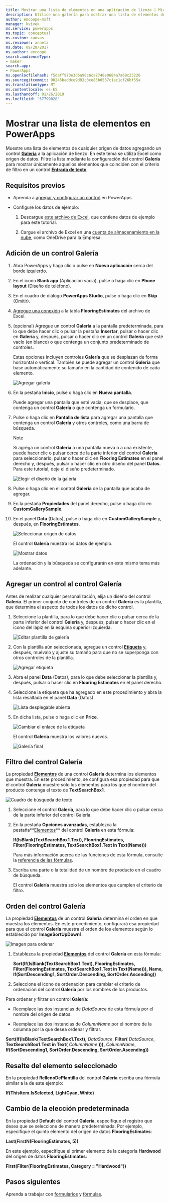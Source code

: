 ```yaml
---
title: Mostrar una lista de elementos en una aplicación de lienzo | Microsoft Docs
description: Utilice una galería para mostrar una lista de elementos de la aplicación de lienzo y filtre la lista especificando un criterio.
author: emcoope-msft
manager: kvivek
ms.service: powerapps
ms.topic: conceptual
ms.custom: canvas
ms.reviewer: anneta
ms.date: 09/28/2017
ms.author: emcoope
search.audienceType:
- maker
search.app:
- PowerApps
ms.openlocfilehash: f5daff973e3d6a90c6ca7748e0684a7a68c23226
ms.sourcegitcommit: 90245baddce9d92c3ce85b0537c1ac1cf26bf55a
ms.translationtype: MT
ms.contentlocale: es-ES
ms.lasthandoff: 01/26/2019
ms.locfileid: "57799028"
---
```

# <a name="show-a-list-of-items-in-powerapps"></a>Mostrar una lista de elementos en PowerApps

Muestre una lista de elementos de cualquier origen de datos agregando un control **[Galería](controls/control-gallery.md)** a la aplicación de lienzo. En este tema se utiliza Excel como origen de datos. Filtre la lista mediante la configuración del control **Galería** para mostrar únicamente aquellos elementos que coinciden con el criterio de filtro en un control **[Entrada de texto](controls/control-text-input.md)**.

## <a name="prerequisites"></a>Requisitos previos

* Aprenda a [agregar y configurar un control](add-configure-controls.md) en PowerApps.

* Configure los datos de ejemplo:
    1. Descargue [este archivo de Excel](https://az787822.vo.msecnd.net/documentation/get-started-from-data/FlooringEstimates.xlsx), que contiene datos de ejemplo para este tutorial.

    2. Cargue el archivo de Excel en una [cuenta de almacenamiento en la nube](connections/cloud-storage-blob-connections.md), como OneDrive para la Empresa.

## <a name="add-a-gallery-control"></a>Adición de un control Galería
1. Abra PowerApps y haga clic o pulse en **Nueva aplicación** cerca del borde izquierdo.

2. En el icono **Blank app** (Aplicación vacía), pulse o haga clic en **Phone layout** (Diseño de teléfono).

3. En el cuadro de diálogo **PowerApps Studio**, pulse o haga clic en **Skip** (Omitir).

4. [Agregue una conexión](add-data-connection.md) a la tabla **FlooringEstimates** del archivo de Excel.

5. (opcional) Agregue un control **Galería** a la pantalla predeterminada, para lo que debe hacer clic o pulsar la pestaña **Insertar**, pulsar o hacer clic en **Galería** y, después, pulsar o hacer clic en un control **Galería** que esté vacío (en blanco) o que contenga un conjunto predeterminado de controles.

    Estas opciones incluyen controles **Galería** que se desplazan de forma horizontal o vertical. También se puede agregar un control **Galería** que base automáticamente su tamaño en la cantidad de contenido de cada elemento.

    ![Agregar galería](./media/add-gallery/gallery-dropdown.png)

6. En la pestaña **Inicio**, pulse o haga clic en **Nueva pantalla**.

    Puede agregar una pantalla que esté vacía, que se desplace, que contenga un control **Galería** o que contenga un formulario.

7. Pulse o haga clic en **Pantalla de lista** para agregar una pantalla que contenga un control **Galería** y otros controles, como una barra de búsqueda.

    > [!NOTE]
   > Si agrega un control **Galería** a una pantalla nueva o a una existente, puede hacer clic o pulsar cerca de la parte inferior del control **Galería** para seleccionarlo, pulsar o hacer clic en **Flooring Estimates** en el panel derecho y, después, pulsar o hacer clic en otro diseño del panel **Datos**. Para este tutorial, deje el diseño predeterminado.

    ![Elegir el diseño de la galería](./media/add-gallery/select-layout.png)

8. Pulse o haga clic en el control **Galería** de la pantalla que acaba de agregar.

9. En la pestaña **Propiedades** del panel derecho, pulse o haga clic en **CustomGallerySample**.

10. En el panel **Data** (Datos), pulse o haga clic en **CustomGallerySample** y, después, en **FlooringEstimates**.

    ![Seleccionar origen de datos](./media/add-gallery/choose-data.png)

    El control **Galería** muestra los datos de ejemplo.

    ![Mostrar datos](./media/add-gallery/show-data-default.png)

    La ordenación y la búsqueda se configurarán en este mismo tema más adelante.

## <a name="add-a-control-to-the-gallery-control"></a>Agregar un control al control Galería
Antes de realizar cualquier personalización, elija un diseño del control **Galería**. El primer conjunto de controles de un control **Galería** es la plantilla, que determina el aspecto de todos los datos de dicho control.

1. Seleccione la plantilla, para lo que debe hacer clic o pulsar cerca de la parte inferior del control **Galería** y, después, pulsar o hacer clic en el icono del lápiz en la esquina superior izquierda.

    ![Editar plantilla de galería](./media/add-gallery/edit-item.png)

2. Con la plantilla aún seleccionada, agregue un control **[Etiqueta](controls/control-text-box.md)** y, después, muévalo y ajuste su tamaño para que no se superponga con otros controles de la plantilla.

    ![Agregar etiqueta](./media/add-gallery/add-text-box.png)
3. Abra el panel **Data** (Datos), para lo que debe seleccionar la plantilla y, después, pulsar o hacer clic en **Flooring Estimates** en el panel derecho.

4. Seleccione la etiqueta que ha agregado en este procedimiento y abra la lista resaltada en el panel **Data** (Datos).

    ![Lista desplegable abierta](./media/add-gallery/open-dropdown.png)

5. En dicha lista, pulse o haga clic en **Price**.

    ![Cambiar el enlace de la etiqueta](./media/add-gallery/change-binding.png)

    El control **Galería** muestra los valores nuevos.

    ![Galería final](./media/add-gallery/final-gallery.png)

## <a name="filter-the-gallery-control"></a>Filtro del control Galería
La propiedad **[Elementos](controls/properties-core.md)** de una control **Galería** determina los elementos que muestra. En este procedimiento, se configura esa propiedad para que el control **Galería** muestre solo los elementos para los que el nombre del producto contenga el texto de **TextSearchBox1**.

![Cuadro de búsqueda de texto](./media/add-gallery/text-search-box.png)

1. Seleccione el control **Galería**, para lo que debe hacer clic o pulsar cerca de la parte inferior del control Galería.

2. En la pestaña **Opciones avanzadas**, establezca la pestaña**[Elementos](controls/properties-core.md)** del control **Galería** en esta fórmula:

    **If(IsBlank(TextSearchBox1.Text), FlooringEstimates, Filter(FlooringEstimates, TextSearchBox1.Text in Text(Name)))**

    Para más información acerca de las funciones de esta fórmula, consulte la [referencia de las fórmulas](formula-reference.md).

3. Escriba una parte o la totalidad de un nombre de producto en el cuadro de búsqueda.

    El control **Galería** muestra solo los elementos que cumplen el criterio de filtro.

## <a name="sort-the-gallery-control"></a>Orden del control Galería
La propiedad **[Elementos](controls/properties-core.md)** de un control **Galería** determina el orden en que muestra los elementos. En este procedimiento, configurará esa propiedad para que el control **Galería** muestra el orden de los elementos según lo establecido por **ImageSortUpDown1**.

![Imagen para ordenar](./media/add-gallery/image-sorting.png)

1. Establezca la propiedad **[Elementos](controls/properties-core.md)** del control **Galería** en esta fórmula:

    **Sort(If(IsBlank(TextSearchBox1.Text), FlooringEstimates, Filter(FlooringEstimates, TextSearchBox1.Text in Text(Name))), Name, If(SortDescending1, SortOrder.Descending, SortOrder.Ascending))**

2. Seleccione el icono de ordenación para cambiar el criterio de ordenación del control **Galería** por los nombres de los productos.

Para ordenar *y* filtrar un control **Galería**:

* Reemplace las dos instancias de *DataSource* de esta fórmula por el nombre del origen de datos.

* Reemplace las dos instancias de *ColumnName* por el nombre de la columna por la que desea ordenar y filtrar.

**Sort(If(IsBlank(TextSearchBox1.Text),** *DataSource*, **Filter(** *DataSource*, **TextSearchBox1.Text in Text(** *ColumnName* **))),** *ColumnName*, **If(SortDescending1, SortOrder.Descending, SortOrder.Ascending))**

## <a name="highlight-the-selected-item"></a>Resalte del elemento seleccionado
En la propiedad **RellenoDePlantilla** del control **Galería** escriba una fórmula similar a la de este ejemplo:

**If(ThisItem.IsSelected, LightCyan, White)**

## <a name="change-the-default-selection"></a>Cambio de la elección predeterminada
En la propiedad **Default** del control **Galería**, especifique el registro que desea que se seleccione de manera predeterminada. Por ejemplo, especifique el quinto elemento del origen de datos **FlooringEstimates**:

**Last(FirstN(FlooringEstimates, 5))**

En este ejemplo, especifique el primer elemento de la categoría **Hardwood** del origen de datos **FlooringEstimates**:

**First(Filter(FlooringEstimates, Category = "Hardwood"))**

## <a name="next-steps"></a>Pasos siguientes
Aprenda a trabajar con [formularios](working-with-forms.md) y [fórmulas](working-with-formulas.md).
